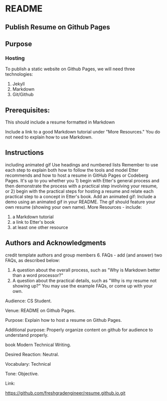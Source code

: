 # README

## Publish Resume on Github Pages


## Purpose

### Hosting  

To publish a static website on Github Pages, we will need three technologies:

1. Jekyll
2. Markdown 
3. Git/Github








## Prerequisites:

This should include a resume formatted in Markdown

Include a link to a good Markdown tutorial under "More Resources." You do not need to explain how to use Markdown.
## Instructions

 including animated gif Use headings and numbered lists
Remember to use each step to explain both how to follow the tools and model Etter recommends and how to host a resume in GitHub Pages or Codeberg Pages. It's up to you whether you 1) begin with Etter's general process and then demonstrate the process with a practical step involving your resume, or 2) begin with the practical steps for hosting a resume and relate each practical step to a concept in Etter's book.
Add an animated gif: Include a demo using an animated gif in your README. The gif should feature your own resume (showing your own name).
More Resources - include:
1. a Markdown tutorial
2. a link to Etter's book
3. at least one other resource

## Authors and Acknowledgments
credit template authors and group members 6. FAQs - add (and answer) two FAQs, as described below:
1. A question about the overall process, such as "Why is Markdown better than a word processor?"
2. A question about the practical details, such as "Why is my resume not showing up?" You may use the example FAQs, or come up with your own.









Audience: CS Student. 
  
Venue: README on Github Pages. 

Purpose: Explain how to host a resume on Github Pages.  

Additional purpose: Properly organize content on github for audience to understand properly. 

book Modern Technical Writing. 

Desired Reaction: Neutral. 

Vocabulary: Technical 

Tone: Objective. 

Link:

https://github.com/freshgradengineer/resume.github.io.git

   
   